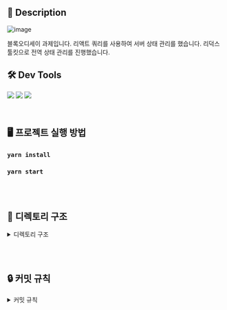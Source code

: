 ## 📝 Description

![image](https://user-images.githubusercontent.com/72599761/208735013-d434f903-1e63-48bd-a84f-327389c865d8.png)

블록오디세이 과제입니다.
리액트 쿼리를 사용하여 서버 상태 관리를 했습니다.
리덕스 툴킷으로 전역 상태 관리를 진행했습니다.

## 🛠️ Dev Tools

<img src="https://img.shields.io/badge/redux_toolkit-A102CF?style=for-the-badge&logo=redux&logoColor=white"> <img src="https://img.shields.io/badge/react_query-DB7093?style=for-the-badge&logo=react-query&logoColor=white"> <img src="https://img.shields.io/badge/javascript-F7DF1E?style=for-the-badge&logo=javascript&logoColor=black">

<br>

## **🖥 프로젝트 실행 방법**

### `yarn install`

### `yarn start`

<br><br>

## **📝 디렉토리 구조**

<details>
<summary>디렉토리 구조</summary>
<div markdown="1">

```
📂src
│  📄App.css
│  📄App.js
│  📄index.css
│  📄index.js
│
├─📂api
│      📄adminService.js
│      📄apiConfig.js
│      📄axiosInstance.js
│      📄httpService.js
│
├─📂assets
├─📂component
│  ├─📂elements
│  │  ├─📂button
│  │  │      📄Button.jsx
│  │  │      📄Button.module.css
│  │  │
│  │  ├─📂input
│  │  │      📄Input.jsx
│  │  │      📄Input.module.css
│  │  │
│  │  └─📂select
│  │      │  📄SelectButton.jsx
│  │      │  📄SelectButton.module.css
│  │      │
│  │      └─📂selectOptions
│  │              📄searchConditionOptions.js
│  │
│  └─📂main
│      ├─📂listItem
│      │      📄ListItem.jsx
│      │      📄ListItem.module.css
│      │
│      ├─📂listSection
│      │      📄ListSection.jsx
│      │      📄ListSection.module.css
│      │
│      ├─📂pagination
│      │      📄Pagination.jsx
│      │      📄Pagination.module.css
│      │
│      └─📂searchSection
│              📄SearchSection.jsx
│              📄SearchSection.module.css
│
├─📂pages
│  └─📂main
│          📄Main.jsx
│          📄Main.module.css
│
├─📂redux
│  │  📄store.js
│  │
│  └─📂modules
│          📄adminSlice.js
│
└─📂utils
        📄ellipsisFunction.js

```

#### 1. 📂 api 폴더

axios CRUD와 관련된 함수들을 추상화하여 관리

#### 2. 📂 components 폴더

- elements : 자주 사용하는 Button, Input, Select과 같은 재사용 빈도가 높은 컴포넌트들을 elements 폴더에서 관리
- main : admin 메인페이지에서 사용하는 데이터와 직접적으로 관련이 있는 컴포넌트들을 main 폴더에서 관리

#### 3. 📂 pages 폴더

어떤 모듈들이 결합되어 있는지 직관적으로 보여줄 수 있을만한 컴포넌트가 필요하다고 생각했습니다.  
모듈들의 결합 상태를 보여주는 컴포넌트만 관리하는 폴더

#### 5. 📂 redux 폴더

redux와 관련되어 있는 폴더 store와 slice 존재

#### 7. 📂 utils 폴더

기타 함수들을 관리하는 폴더

</div>
</details>

<br><br>

## 🔒 커밋 규칙

<details>
<summary>커밋 규칙</summary>
<div markdown="1">

## **commit message 규칙**

⭐ feat : 새로운 기능에 대한 커밋

🛠 fix : 버그 수정에 대한 커밋

🧱 build : 빌드 관련 파일 수정에 대한 커밋

👏 chore : 그 외 자잘한 수정에 대한 커밋

⚒ refactor :  코드 리팩토링에 대한 커밋

🎨 style : 코드 스타일 혹은 포맷 등에 관한 커밋

✏ docs : 문서 수정에 대한 커밋

💡 ci : CI관련 설정 수정에 대한 커밋

🚫 제목 끝에 마침표 금지
⚠ 무엇을 했는지 명확하게 작성

</div>
</details>

<br><br>
